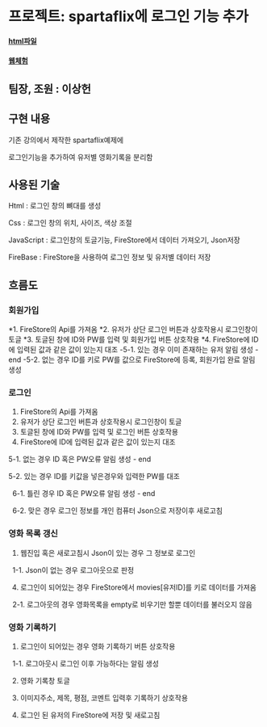 # 프로젝트: spartaflix에 로그인 기능 추가

#### [html파일](https://github.com/j0462/Web/blob/main/index.html)
#### [웹체험](https://j0462.github.io/Web-html)

## 팀장, 조원 : 이상헌

## 구현 내용

기존 강의에서 제작한 spartaflix예제에


로그인기능을 추가하여 유저별 영화기록을 분리함 


## 사용된 기술

Html : 로그인 창의 뼈대를 생성


Css : 로그인 창의 위치, 사이즈, 색상 조절


JavaScript : 로그인창의 토글기능, FireStore에서 데이터 가져오기, Json저장


FireBase : FireStore을 사용하여 로그인 정보 및 유저별 데이터 저장 


## 흐름도

### 회원가입
*1. FireStore의 Api를 가져옴
*2. 유저가 상단 로그인 버튼과 상호작용시 로그인창이 토글
*3. 토글된 창에 ID와 PW를 입력 및 회원가입 버튼 상호작용
*4. FireStore에 ID에 입력된 값과 같은 값이 있는지 대조
  -5-1. 있는 경우 이미 존재하는 유저 알림 생성 - end
  -5-2. 없는 경우 ID를 키로 PW를 값으로 FireStore에 등록, 회원가입 완료 알림 생성


### 로그인
1. FireStore의 Api를 가져옴
2. 유저가 상단 로그인 버튼과 상호작용시 로그인창이 토글
3. 토글된 창에 ID와 PW를 입력 및 로그인 버튼 상호작용
4. FireStore에 ID에 입력된 값과 같은 값이 있는지 대조

5-1. 없는 경우 ID 혹은 PW오류 알림 생성 - end

5-2. 있는 경우 ID를 키값을 넣은경우와 입력한 PW를 대조


&nbsp;&nbsp;6-1. 틀린 경우 ID 혹은 PW오류 알림 생성 - end

  
&nbsp;&nbsp;6-2. 맞은 경우 로그인 정보를 개인 컴퓨터 Json으로 저장이후 새로고침


### 영화 목록 갱신

1. 웹진입 혹은 새로고침시 Json이 있는 경우 그 정보로 로그인
   
&nbsp;&nbsp;1-1. Json이 없는 경우 로그아웃으로 판정

4. 로그인이 되어있는 경우 FireStore에서 movies[유저ID]를 키로 데이터를 가져옴
   
&nbsp;&nbsp;2-1. 로그아웃의 경우 영화목록을 empty로 비우기만 할뿐 데이터를 불러오지 않음

### 영화 기록하기

1. 로그인이 되어있는 경우 영화 기록하기 버튼 상호작용
   
&nbsp;&nbsp;1-1. 로그아웃시 로그인 이후 가능하다는 알림 생성
  
2. 영화 기록창 토글

3. 이미지주소, 제목, 평점, 코멘트 입력후 기록하기 상호작용
  
4. 로그인 된 유저의 FireStore에 저장 및 새로고침
